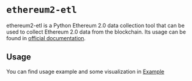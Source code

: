 # `ethereum2-etl`

ethereum2-etl is a Python Ethereum 2.0 data collection tool that can be used to collect Ethereum 2.0 data from the blockchain. Its usage can be found in [official documentation](https://ethereum2-etl.readthedocs.io/en/latest/).

## Usage

You can find usage example and some visualization in [Example](../examples/ethereum2-etl.ipynb)